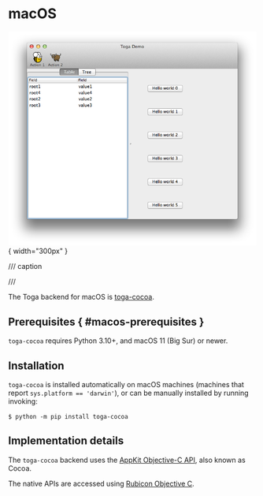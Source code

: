 # macOS

![image](../images/cocoa.png){ width="300px" }

/// caption

///

<!-- TODO: Update alt text -->

The Toga backend for macOS is
[toga-cocoa](https://github.com/beeware/toga/tree/main/cocoa).

## Prerequisites  { #macos-prerequisites }

`toga-cocoa` requires Python 3.10+, and macOS 11 (Big Sur) or newer.

## Installation

`toga-cocoa` is installed automatically on macOS machines (machines that
report `sys.platform == 'darwin'`), or can be manually installed by
running invoking:

```console
$ python -m pip install toga-cocoa
```

## Implementation details

The `toga-cocoa` backend uses the [AppKit Objective-C
API](https://developer.apple.com/documentation/appkit/), also known as
Cocoa.

The native APIs are accessed using [Rubicon Objective
C](https://rubicon-objc.readthedocs.io/).

